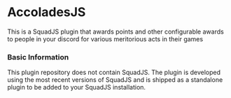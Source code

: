 # AccoladesJS
This is a SquadJS plugin that awards points and other configurable awards to people in your discord for various meritorious acts in their games

### Basic Information
This plugin repository does not contain SquadJS. The plugin is developed using the most recent versions of SquadJS and is shipped as a standalone plugin to be added to your SquadJS installation.
